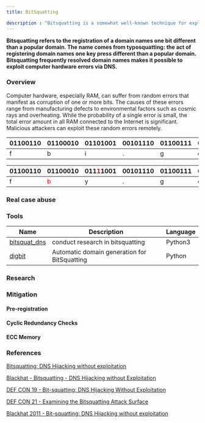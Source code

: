 ```yaml
---
title: BitSquatting

description : "Bitsquatting is a somewhat well-known technique for exploiting computer hardware errors"
---
```


**Bitsquatting refers to the registration of a domain names one bit different than a popular domain. The name comes from typosquatting: the act of registering domain names one key press different than a popular domain. Bitsquatting frequently resolved domain names makes it possible to exploit computer hardware errors via DNS.**

### Overview <a id="chapter-1"></a>

Computer hardware, especially RAM, can suffer from random errors that manifest as corruption of one or more bits. The causes of these errors range from manufacturing defects to environmental factors such as cosmic rays and overheating. While the probability of a single error is small, the total error amount in all RAM connected to the Internet is significant. Malicious attackers can exploit these random errors remotely. 

| 01100110 | 01100010 | 01101001 | 00101110 | 01100111 | 01101111 | 01110110 |
| -------- | -------- | -------- | ------- | -------- | -------- | -------- | 
|   f     |     b    |     i    |    .    |     g     |    o      |   v    |


| 01100110 | 01100010 | 011<span style="color:red;">1</span>1001 | 00101110 | 01100111 | 01101111 | 01110110 |
| -------- | -------- | -------- | ------- | -------- | -------- | -------- | 
|    f     |     <span style="color:red;">b</span>    |     y    |    .    |     g     |    o      |   v    |

### Real case abuse<a id="chapter-2"></a>

### Tools <a id="chapter-3"></a>

|<div class="fa fa-wrench" aria-hidden="true" style="color: #00CC01;"> </div> Name | Description | Language |
| ------ | ----------- | ------ |
| [bitsquat_dns](https://github.com/benjaminpetrin/bitsquatting) | conduct research in bitsquatting  | Python3 |
| [digbit](https://github.com/mnmnc/digbit) | Automatic domain generation for BitSquatting  | Python |

### Research <a id="chapter-4"></a>

### Mitigation <a id="chapter-5"></a>

#### Pre-registration

#### Cyclic Redundancy Checks

#### ECC Memory

### References <a id="chapter-6"></a>

[Bitsquatting: DNS Hijacking without exploitation](http://dinaburg.org/bitsquatting.html)

[Blackhat - Bitsquatting - DNS Hijacking without Exploitation](https://media.blackhat.com/bh-us-11/Dinaburg/BH_US_11_Dinaburg_Bitsquatting_WP.pdf)

[DEF CON 19 - Bit-squatting: DNS Hijacking Without Exploitation](https://www.youtube.com/watch?v=9WcHsT97suU)

[DEF CON 21 - Examining the Bitsquatting Attack Surface](https://www.youtube.com/watch?v=j2FVFVHVvgg)

[Blackhat 2011 - Bit-squatting: DNS Hijacking without exploitation](https://www.youtube.com/watch?v=_si0FYl_IOA)
